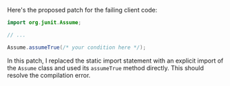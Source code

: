 Here's the proposed patch for the failing client code:
```java
import org.junit.Assume;

// ...

Assume.assumeTrue(/* your condition here */);
```
In this patch, I replaced the static import statement with an explicit import of the `Assume` class and used its `assumeTrue` method directly. This should resolve the compilation error.